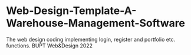# Web-Design-Template-A-Warehouse-Management-Software
The web design coding implementing login, register and portfolio etc. functions. BUPT Web&amp;Design 2022
